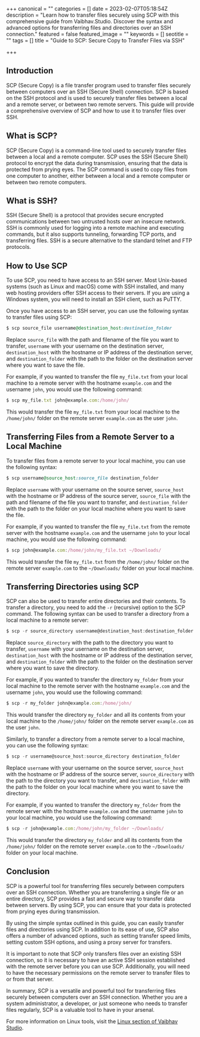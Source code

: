 +++
canonical = ""
categories = []
date = 2023-02-07T05:18:54Z
description = "Learn how to transfer files securely using SCP with this comprehensive guide from Vaibhav.Studio. Discover the syntax and advanced options for transferring files and directories over an SSH connection."
featured = false
featured_image = ""
keywords = []
seotitle = ""
tags = []
title = "Guide to SCP: Secure Copy to Transfer Files via SSH"

+++
## Introduction

SCP (Secure Copy) is a file transfer program used to transfer files securely between computers over an SSH (Secure Shell) connection. SCP is based on the SSH protocol and is used to securely transfer files between a local and a remote server, or between two remote servers. This guide will provide a comprehensive overview of SCP and how to use it to transfer files over SSH.

## What is SCP?

SCP (Secure Copy) is a command-line tool used to securely transfer files between a local and a remote computer. SCP uses the SSH (Secure Shell) protocol to encrypt the data during transmission, ensuring that the data is protected from prying eyes. The SCP command is used to copy files from one computer to another, either between a local and a remote computer or between two remote computers.

## What is SSH?

SSH (Secure Shell) is a protocol that provides secure encrypted communications between two untrusted hosts over an insecure network. SSH is commonly used for logging into a remote machine and executing commands, but it also supports tunneling, forwarding TCP ports, and transferring files. SSH is a secure alternative to the standard telnet and FTP protocols.

## How to Use SCP

To use SCP, you need to have access to an SSH server. Most Unix-based systems (such as Linux and macOS) come with SSH installed, and many web hosting providers offer SSH access to their servers. If you are using a Windows system, you will need to install an SSH client, such as PuTTY.

Once you have access to an SSH server, you can use the following syntax to transfer files using SCP:

```ruby
$ scp source_file username@destination_host:destination_folder
```

Replace `source_file` with the path and filename of the file you want to transfer, `username` with your username on the destination server, `destination_host` with the hostname or IP address of the destination server, and `destination_folder` with the path to the folder on the destination server where you want to save the file.

For example, if you wanted to transfer the file `my_file.txt` from your local machine to a remote server with the hostname `example.com` and the username `john`, you would use the following command:

```typescript
$ scp my_file.txt john@example.com:/home/john/
```
This would transfer the file `my_file.txt` from your local machine to the `/home/john/` folder on the remote server `example.com` as the user `john`.

## Transferring Files from a Remote Server to a Local Machine

To transfer files from a remote server to your local machine, you can use the following syntax:

```ruby
$ scp username@source_host:source_file destination_folder
```

Replace `username` with your username on the source server, `source_host` with the hostname or IP address of the source server, `source_file` with the path and filename of the file you want to transfer, and `destination_folder` with the path to the folder on your local machine where you want to save the file.

For example, if you wanted to transfer the file `my_file.txt` from the remote server with the hostname `example.com` and the username `john` to your local machine, you would use the following command:

```typescript
$ scp john@example.com:/home/john/my_file.txt ~/Downloads/
```

This would transfer the file `my_file.txt` from the `/home/john/` folder on the remote server `example.com` to the `~/Downloads/` folder on your local machine.

## Transferring Directories using SCP

SCP can also be used to transfer entire directories and their contents. To transfer a directory, you need to add the `-r` (recursive) option to the SCP command. The following syntax can be used to transfer a directory from a local machine to a remote server:

```typescript
$ scp -r source_directory username@destination_host:destination_folder
```

Replace `source_directory` with the path to the directory you want to transfer, `username` with your username on the destination server, `destination_host` with the hostname or IP address of the destination server, and `destination_folder` with the path to the folder on the destination server where you want to save the directory.

For example, if you wanted to transfer the directory `my_folder` from your local machine to the remote server with the hostname `example.com` and the username `john`, you would use the following command:

```typescript
$ scp -r my_folder john@example.com:/home/john/
  ```

This would transfer the directory `my_folder` and all its contents from your local machine to the `/home/john/` folder on the remote server `example.com` as the user `john`.

Similarly, to transfer a directory from a remote server to a local machine, you can use the following syntax:

```typescript
$ scp -r username@source_host:source_directory destination_folder
```

Replace `username` with your username on the source server, `source_host` with the hostname or IP address of the source server, `source_directory` with the path to the directory you want to transfer, and `destination_folder` with the path to the folder on your local machine where you want to save the directory.

For example, if you wanted to transfer the directory `my_folder` from the remote server with the hostname `example.com` and the username `john` to your local machine, you would use the following command:

```typescript
$ scp -r john@example.com:/home/john/my_folder ~/Downloads/
```

This would transfer the directory `my_folder` and all its contents from the `/home/john/` folder on the remote server `example.com` to the `~/Downloads/` folder on your local machine.

## Conclusion

SCP is a powerful tool for transferring files securely between computers over an SSH connection. Whether you are transferring a single file or an entire directory, SCP provides a fast and secure way to transfer data between servers. By using SCP, you can ensure that your data is protected from prying eyes during transmission.

By using the simple syntax outlined in this guide, you can easily transfer files and directories using SCP. In addition to its ease of use, SCP also offers a number of advanced options, such as setting transfer speed limits, setting custom SSH options, and using a proxy server for transfers.

It is important to note that SCP only transfers files over an existing SSH connection, so it is necessary to have an active SSH session established with the remote server before you can use SCP. Additionally, you will need to have the necessary permissions on the remote server to transfer files to or from that server.

In summary, SCP is a versatile and powerful tool for transferring files securely between computers over an SSH connection. Whether you are a system administrator, a developer, or just someone who needs to transfer files regularly, SCP is a valuable tool to have in your arsenal.

For more information on Linux tools, visit the [Linux section of Vaibhav Studio](/tags/linux).